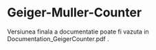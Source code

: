 # Geiger-Muller-Counter

Versiunea finala a documentatie poate fi vazuta in Documentation_GeigerCounter.pdf .
